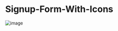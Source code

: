 # Signup-Form-With-Icons
![image](https://github.com/user-attachments/assets/e1613b80-6ebc-4b78-b2a9-ab332cf1a5d9)
